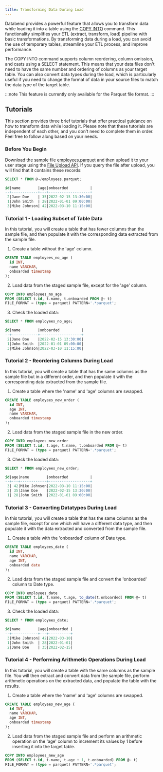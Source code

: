 ```yaml
---
title: Transforming Data During Load
---
```


Databend provides a powerful feature that allows you to transform data while loading it into a table using the [COPY INTO](../../14-sql-commands/10-dml/dml-copy-into-table.md) command. This functionality simplifies your ETL (extract, transform, load) pipeline with basic transformations. By transforming data during a load, you can avoid the use of temporary tables, streamline your ETL process, and improve performance.

The COPY INTO command supports column reordering, column omission, and casts using a SELECT statement. This means that your data files don't need to have the same number and ordering of columns as your target table. You can also convert data types during the load, which is particularly useful if you need to change the format of data in your source files to match the data type of the target table.

:::note
This feature is currently only available for the Parquet file format.
:::

## Tutorials

This section provides three brief tutorials that offer practical guidance on how to transform data while loading it. Please note that these tutorials are independent of each other, and you don't need to complete them in order. Feel free to follow along based on your needs.

### Before You Begin

Download the sample file [employees.parquet](https://datasets.databend.rs/employees.parquet) and then upload it to your user stage using the [File Upload API](../../11-integrations/00-api/10-put-to-stage.md). If you query the file after upload, you will find that it contains these records:

```sql
SELECT * FROM @~/employees.parquet;

id|name        |age|onboarded          |
--+------------+---+-------------------+
 2|Jane Doe    | 35|2022-02-15 13:30:00|
 1|John Smith  | 28|2022-01-01 09:00:00|
 3|Mike Johnson| 42|2022-03-10 11:15:00|
```

### Tutorial 1 - Loading Subset of Table Data

In this tutorial, you will create a table that has fewer columns than the sample file, and then populate it with the corresponding data extracted from the sample file.

1. Create a table without the 'age' column.

```sql
CREATE TABLE employees_no_age (
  id INT,
  name VARCHAR,
  onboarded timestamp
);
```

2. Load data from the staged sample file, except for the 'age' column.

```sql
COPY INTO employees_no_age
FROM (SELECT t.id, t.name, t.onboarded FROM @~ t)
FILE_FORMAT = (type = parquet) PATTERN='.*parquet';
```

3. Check the loaded data:

```sql
SELECT * FROM employees_no_age;

id|name        |onboarded          |
--+------------+-------------------+
 2|Jane Doe    |2022-02-15 13:30:00|
 1|John Smith  |2022-01-01 09:00:00|
 3|Mike Johnson|2022-03-10 11:15:00|
```

### Tutorial 2 - Reordering Columns During Load

In this tutorial, you will create a table that has the same columns as the sample file but in a different order, and then populate it with the corresponding data extracted from the sample file.

1. Create a table where the 'name' and 'age' columns are swapped.

```sql
CREATE TABLE employees_new_order (
  id INT,
  age INT,
  name VARCHAR,
  onboarded timestamp
);
```

2. Load data from the staged sample file in the new order.

```sql
COPY INTO employees_new_order
FROM (SELECT t.id, t.age, t.name, t.onboarded FROM @~ t)
FILE_FORMAT = (type = parquet) PATTERN='.*parquet';
```

3. Check the loaded data:

```sql
SELECT * FROM employees_new_order;

id|age|name        |onboarded          |
--+---+------------+-------------------+
 3| 42|Mike Johnson|2022-03-10 11:15:00|
 2| 35|Jane Doe    |2022-02-15 13:30:00|
 1| 28|John Smith  |2022-01-01 09:00:00|
```

### Tutorial 3 - Converting Datatypes During Load

In this tutorial, you will create a table that has the same columns as the sample file, except for one which will have a different data type, and then populate it with the data extracted and converted from the sample file.

1. Create a table with the 'onboarded' column of Date type.

```sql
CREATE TABLE employees_date (
  id INT,
  name VARCHAR,
  age INT,
  onboarded date
);
```

2. Load data from the staged sample file and convert the 'onboarded' column to Date type.

```sql
COPY INTO employees_date
FROM (SELECT t.id, t.name, t.age, to_date(t.onboarded) FROM @~ t)
FILE_FORMAT = (type = parquet) PATTERN='.*parquet';
```

3. Check the loaded data:

```sql
SELECT * FROM employees_date;

id|name        |age|onboarded |
--+------------+---+----------+
 3|Mike Johnson| 42|2022-03-10|
 1|John Smith  | 28|2022-01-01|
 2|Jane Doe    | 35|2022-02-15|
```

### Tutorial 4 - Performing Arithmetic Operations During Load

In this tutorial, you will create a table with the same columns as the sample file. You will then extract and convert data from the sample file, perform arithmetic operations on the extracted data, and populate the table with the results.

1. Create a table where the 'name' and 'age' columns are swapped.

```sql
CREATE TABLE employees_new_age (
  id INT,
  name VARCHAR,
  age INT,
  onboarded timestamp
);
```

2. Load data from the staged sample file and perform an arithmetic operation on the 'age' column to increment its values by 1 before inserting it into the target table.

```sql
COPY INTO employees_new_age
FROM (SELECT t.id, t.name, t.age + 1, t.onboarded) FROM @~ t)
FILE_FORMAT = (type = parquet) PATTERN='.*parquet';
```